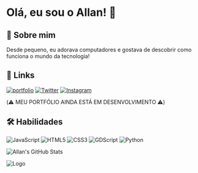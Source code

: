 # Olá, eu sou o Allan! 👋


## 🚀 Sobre mim
Desde pequeno, eu adorava computadores e gostava de descobrir como funciona o mundo da tecnologia! 


## 🔗 Links
[![portfolio](https://img.shields.io/badge/my_portfolio-000?style=for-the-badge&logo=ko-fi&logoColor=white)](https://katherineoelsner.com/)
[![Twitter](https://img.shields.io/badge/Twitter-1DA1F2?style=for-the-badge&logo=twitter&logoColor=white)](https://twitter.com/seu_twitter)
[![Instagram](https://img.shields.io/badge/Instagram-E4405F?style=for-the-badge&logo=instagram&logoColor=white)](https://www.instagram.com/allan.gab0?igsh=anIwdnFxYmZ0dm5v)

(⚠️ MEU PORTFÓLIO AINDA ESTÁ EM DESENVOLVIMENTO ⚠️)

## 🛠 Habilidades

![JavaScript](https://img.shields.io/badge/JavaScript-F7DF1E?style=for-the-badge&logo=javascript&logoColor=black)
![HTML5](https://img.shields.io/badge/HTML5-E34F26?style=for-the-badge&logo=html5&logoColor=white)
![CSS3](https://img.shields.io/badge/CSS3-1572B6?style=for-the-badge&logo=css3&logoColor=white)
![GDScript](https://img.shields.io/badge/GDScript-FF6600?style=for-the-badge&logo=godot&logoColor=white)
![Python](https://img.shields.io/badge/Python-3776AB?style=for-the-badge&logo=python&logoColor=white)


![Allan's GitHub Stats](https://github-readme-stats.vercel.app/api?username=AllanzitoModz999&show_icons=true&theme=radical)


![Logo](https://user-images.githubusercontent.com/74038190/212281763-e6ecd7ef-c4aa-45b6-a97c-f33f6bb592bd.gif)

